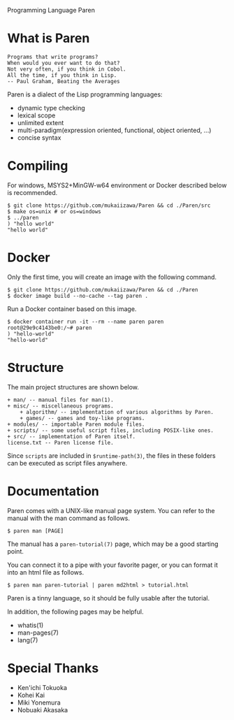 Programming Language Paren

# What is Paren

    Programs that write programs?
    When would you ever want to do that?
    Not very often, if you think in Cobol.
    All the time, if you think in Lisp.
    -- Paul Graham, Beating the Averages

Paren is a dialect of the Lisp programming languages:

- dynamic type checking
- lexical scope
- unlimited extent
- multi-paradigm(expression oriented, functional, object oriented, ...)
- concise syntax

# Compiling
For windows, MSYS2+MinGW-w64 environment or Docker described below is recommended.

    $ git clone https://github.com/mukaiizawa/Paren && cd ./Paren/src
    $ make os=unix # or os=windows
    $ ../paren
    ) "hello world"
    "hello world"

# Docker
Only the first time, you will create an image with the following command.

    $ git clone https://github.com/mukaiizawa/Paren && cd ./Paren
    $ docker image build --no-cache --tag paren .

Run a Docker container based on this image.

    $ docker container run -it --rm --name paren paren
    root@29e9c4143be0:/~# paren
    ) "hello-world"
    "hello-world"

# Structure
The main project structures are shown below.

    + man/ -- manual files for man(1).
    + misc/ -- miscellaneous programs.
        + algorithm/ -- implementation of various algorithms by Paren.
        + games/ -- games and toy-like programs.
    + modules/ -- importable Paren module files.
    + scripts/ -- some useful script files, including POSIX-like ones.
    + src/ -- implementation of Paren itself.
    license.txt -- Paren license file.

Since `scripts` are included in `$runtime-path(3)`, the files in these folders can be executed as script files anywhere.

# Documentation
Paren comes with a UNIX-like manual page system. You can refer to the manual with the man command as follows.

    $ paren man [PAGE]

The manual has a `paren-tutorial(7)` page, which may be a good starting point.

You can connect it to a pipe with your favorite pager, or you can format it into an html file as follows.

    $ paren man paren-tutorial | paren md2html > tutorial.html

Paren is a tinny language, so it should be fully usable after the tutorial.

In addition, the following pages may be helpful.

- whatis(1)
- man-pages(7)
- lang(7)

# Special Thanks

- Ken'ichi Tokuoka
- Kohei Kai
- Miki Yonemura
- Nobuaki Akasaka

